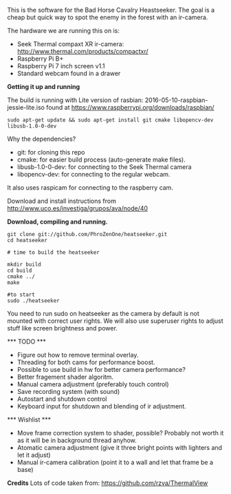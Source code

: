 This is the software for the Bad Horse Cavalry Heastseeker. The goal is a cheap but quick way to spot the enemy in the forest with an ir-camera. 

The hardware we are running this on is:

* Seek Thermal compaxt XR ir-camera: http://www.thermal.com/products/compactxr/
* Raspberry Pi B+
* Raspberry Pi 7 inch screen v1.1
* Standard webcam found in a drawer

**Getting it up and running**

The build is running with Lite version of rasbian: 2016-05-10-raspbian-jessie-lite.iso found at  https://www.raspberrypi.org/downloads/raspbian/

```
sudo apt-get update && sudo apt-get install git cmake libopencv-dev libusb-1.0-0-dev
```

Why the dependencies?
* git: for cloning this repo
* cmake: for easier build process (auto-generate make files).
* libusb-1.0-0-dev: for connecting to the Seek Thermal camera
* libopencv-dev: for connecting to the regular webcam.

It also uses raspicam for connecting to the raspberry cam.

Download and install instructions from http://www.uco.es/investiga/grupos/ava/node/40


**Download, compiling and running.**

```
git clone git://github.com/PhroZenOne/heatseeker.git
cd heatseeker

# time to build the heatseeker

mkdir build
cd build
cmake ../
make 

#to start
sudo ./heatseeker 
```

You need to run sudo on heatseeker as the camera by default is not mounted with correct user rights.
We will also use superuser rights to adjust stuff like screen brightness and power.

*** TODO *** 

* Figure out how to remove terminal overlay.
* Threading for both cams for performance boost.
* Possible to use build in hw for better camera performance?
* Better fragement shader algoritm.
* Manual camera adjustment (preferably touch control)
* Save recording system (with sound)
* Autostart and shutdown control
* Keyboard input for shutdown and blending of ir adjustment.

*** Wishlist ***

* Move frame correction system to shader, possible? Probably not worth it as it will be in background thread anyhow.
* Atomatic camera adjustment (give it three bright points with lighters and let it adjust)
* Manual ir-camera calibration (point it to a wall and let that frame be a base)

**Credits**
Lots of code taken from: https://github.com/rzva/ThermalView
